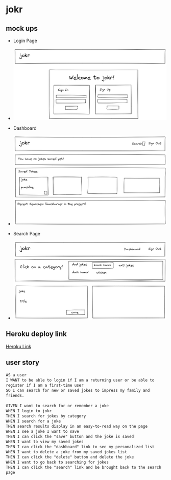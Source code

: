 # jokr

## mock ups

* Login Page
* ![Login Page](./assets/images/landing-page-draft-1.png)

* Dashboard
* ![Dashboard](./assets/images/dashboard-draft-1.png)

* Search Page
* ![Search Page](./assets/images/search-page-draft-1.png)

## Heroku deploy link

[Heroku Link](https://damp-bastion-89209.herokuapp.com/)

## user story

```
AS a user
I WANT to be able to login if I am a returning user or be able to register if I am a first-time user
SO I can search for new or saved jokes to impress my family and friends.

GIVEN I want to search for or remember a joke
WHEN I login to jokr
THEN I search for jokes by category
WHEN I search for a joke
THEN search results display in an easy-to-read way on the page
WHEN I see a joke I want to save
THEN I can click the "save" button and the joke is saved
WHEN I want to view my saved jokes
THEN I can click the "dashboard" link to see my personalized list
WHEN I want to delete a joke from my saved jokes list
THEN I can click the "delete" button and delete the joke
WHEN I want to go back to searching for jokes
THEN I can click the "search" link and be brought back to the search page
```